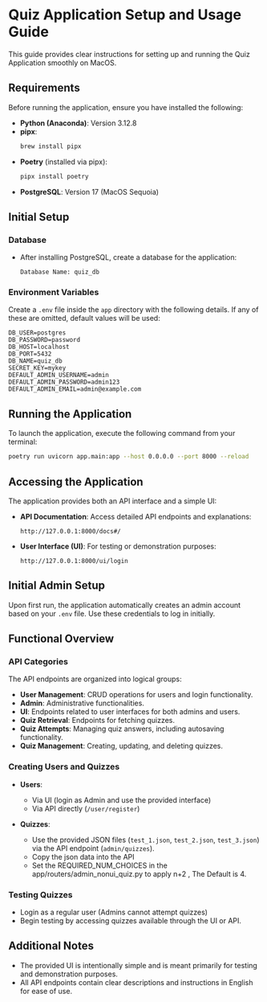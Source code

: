 # Quiz Application Setup and Usage Guide

This guide provides clear instructions for setting up and running the Quiz Application smoothly on MacOS.

## Requirements

Before running the application, ensure you have installed the following:

- **Python (Anaconda)**: Version 3.12.8
- **pipx**:
  ```bash
  brew install pipx
  ```
- **Poetry** (installed via pipx):
  ```bash
  pipx install poetry
  ```
- **PostgreSQL**: Version 17 (MacOS Sequoia)

## Initial Setup

### Database
- After installing PostgreSQL, create a database for the application:
  ```
  Database Name: quiz_db
  ```

### Environment Variables
Create a `.env` file inside the `app` directory with the following details. If any of these are omitted, default values will be used:

```env
DB_USER=postgres
DB_PASSWORD=password
DB_HOST=localhost
DB_PORT=5432
DB_NAME=quiz_db
SECRET_KEY=mykey
DEFAULT_ADMIN_USERNAME=admin
DEFAULT_ADMIN_PASSWORD=admin123
DEFAULT_ADMIN_EMAIL=admin@example.com
```

## Running the Application
To launch the application, execute the following command from your terminal:

```bash
poetry run uvicorn app.main:app --host 0.0.0.0 --port 8000 --reload
```

## Accessing the Application

The application provides both an API interface and a simple UI:

- **API Documentation**: Access detailed API endpoints and explanations:
  ```
  http://127.0.0.1:8000/docs#/
  ```

- **User Interface (UI)**: For testing or demonstration purposes:
  ```
  http://127.0.0.1:8000/ui/login
  ```

## Initial Admin Setup
Upon first run, the application automatically creates an admin account based on your `.env` file. Use these credentials to log in initially.

## Functional Overview

### API Categories
The API endpoints are organized into logical groups:

- **User Management**: CRUD operations for users and login functionality.
- **Admin**: Administrative functionalities.
- **UI**: Endpoints related to user interfaces for both admins and users.
- **Quiz Retrieval**: Endpoints for fetching quizzes.
- **Quiz Attempts**: Managing quiz answers, including autosaving functionality.
- **Quiz Management**: Creating, updating, and deleting quizzes.

### Creating Users and Quizzes
- **Users**:
  - Via UI (login as Admin and use the provided interface)
  - Via API directly (`/user/register`)

- **Quizzes**:
  - Use the provided JSON files (`test_1.json`, `test_2.json`, `test_3.json`) via the API endpoint (`admin/quizzes`).
  - Copy the json data into the API 
  - Set the REQUIRED_NUM_CHOICES in the app/routers/admin_nonui_quiz.py to apply n+2 , The Default is 4.
### Testing Quizzes
- Login as a regular user (Admins cannot attempt quizzes)
- Begin testing by accessing quizzes available through the UI or API.

## Additional Notes
- The provided UI is intentionally simple and is meant primarily for testing and demonstration purposes.
- All API endpoints contain clear descriptions and instructions in English for ease of use.


